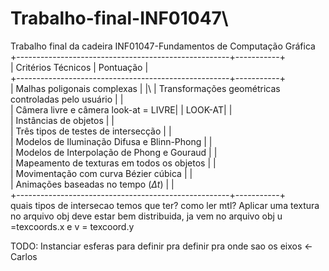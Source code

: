# Trabalho-final-INF01047\
Trabalho final da cadeira INF01047-Fundamentos de Computação Gráfica\
+-----------------------------------------------------+-----------+\
| Critérios Técnicos | Pontuação |\
+-----------------------------------------------------+-----------+\
| Malhas poligonais complexas | |\ 
| Transformações geométricas controladas pelo usuário | |\
| Câmera livre e câmera look-at = LIVRE| | LOOK-AT| |\
| Instâncias de objetos | |\
| Três tipos de testes de intersecção | |\
| Modelos de Iluminação Difusa e Blinn-Phong | |\
| Modelos de Interpolação de Phong e Gouraud | |\
| Mapeamento de texturas em todos os objetos | |\
| Movimentação com curva Bézier cúbica | |\
| Animações baseadas no tempo ($\Delta t$) | |\
+-----------------------------------------------------+-----------+\
quais tipos de intersecao temos que ter? 
como ler mtl? Aplicar uma textura no arquivo obj deve estar bem distribuida, ja vem no arquivo obj u =texcoords.x e v = texcoord.y

TODO:
Instanciar esferas para definir pra definir pra onde sao os eixos <- Carlos



